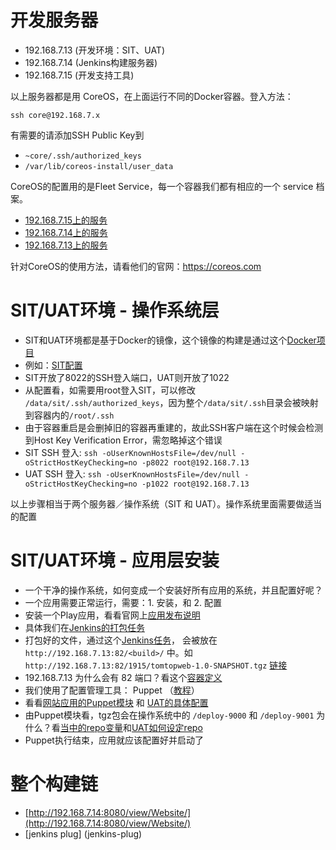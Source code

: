 开发服务器
=========
* 192.168.7.13 (开发环境：SIT、UAT)
* 192.168.7.14 (Jenkins构建服务器)
* 192.168.7.15 (开发支持工具)

以上服务器都是用 CoreOS，在上面运行不同的Docker容器。登入方法：

    ssh core@192.168.7.x

有需要的请添加SSH Public Key到 
* `~core/.ssh/authorized_keys`
* `/var/lib/coreos-install/user_data`

CoreOS的配置用的是Fleet Service，每一个容器我们都有相应的一个 service 档案。
* [192.168.7.15上的服务](http://192.168.7.15:10080/devsupport/coreos-dev-infra/tree/master/services/devroot)
* [192.168.7.14上的服务](http://192.168.7.15:10080/devsupport/coreos-dev-infra/tree/master/services/build)
* [192.168.7.13上的服务](http://192.168.7.15:10080/tomtopwebsite/tomtopwebsite-fleet-units/tree/master)

针对CoreOS的使用方法，请看他们的官网：https://coreos.com


SIT/UAT环境 - 操作系统层
======================
* SIT和UAT环境都是基于Docker的镜像，这个镜像的构建是通过这个[Docker项目](http://192.168.7.15:10080/tomtopwebsite/uat-container)
* 例如：[SIT配置](http://192.168.7.15:10080/tomtopwebsite/tomtopwebsite-fleet-units/blob/master/tomtopwebsite-sit.service)
* SIT开放了8022的SSH登入端口，UAT则开放了1022
* 从配置看，如需要用root登入SIT，可以修改 `/data/sit/.ssh/authorized_keys`，因为整个`/data/sit/.ssh`目录会被映射到容器内的`/root/.ssh`
* 由于容器重启是会删掉旧的容器再重建的，故此SSH客户端在这个时候会检测到Host Key Verification Error，需忽略掉这个错误
* SIT SSH 登入: `ssh -oUserKnownHostsFile=/dev/null -oStrictHostKeyChecking=no -p8022 root@192.168.7.13`
* UAT SSH 登入: `ssh -oUserKnownHostsFile=/dev/null -oStrictHostKeyChecking=no -p1022 root@192.168.7.13`

以上步骤相当于两个服务器／操作系统（SIT 和 UAT）。操作系统里面需要做适当的配置

SIT/UAT环境 - 应用层安装
======================
* 一个干净的操作系统，如何变成一个安装好所有应用的系统，并且配置好呢？
* 一个应用需要正常运行，需要：1. 安装，和 2. 配置
* 安装一个Play应用，看看官网上[应用发布说明](https://www.playframework.com/documentation/2.3.x/ProductionDist)
* 具体我们在[Jenkins的打包任务](http://192.168.7.14:8080/job/TomtopWeb-Build/)
* 打包好的文件，通过这个[Jenkins任务](http://192.168.7.14:8080/job/TomtopWeb-Distribute/)，
  会被放在 `http://192.168.7.13:82/<build>/` 中。如 `http://192.168.7.13:82/1915/tomtopweb-1.0-SNAPSHOT.tgz` [链接](http://192.168.7.13:82/1915/tomtopweb-1.0-SNAPSHOT.tgz)
* 192.168.7.13 为什么会有 82 端口？看这个[容器定义](http://192.168.7.15:10080/tomtopwebsite/tomtopwebsite-fleet-units/blob/master/distribution.service)
* 我们使用了配置管理工具： Puppet （[教程](http://www.example42.com/tutorials/PuppetTutorial/#slide-0)）
* 看看[网站应用的Puppet模块](http://192.168.7.15:10080/tomtopwebsite/provisioning/tree/master/modules/tomtopweb) 和 [UAT的具体配置](http://192.168.7.15:10080/tomtopwebsite/uat-puppet/blob/master/manifests/default.pp)
* 由Puppet模块看，tgz包会在操作系统中的 `/deploy-9000` 和 `/deploy-9001` 为什么？看[当中的repo变量](http://192.168.7.15:10080/tomtopwebsite/provisioning/blob/master/modules/tomtopweb/manifests/instance.pp)和[UAT如何设定repo](http://192.168.7.15:10080/tomtopwebsite/uat-puppet/blob/master/manifests/default.pp)
* Puppet执行结束，应用就应该配置好并启动了

整个构建链
=========
* [http://192.168.7.14:8080/view/Website/](http://192.168.7.14:8080/view/Website/)
* [jenkins plug] (jenkins-plug)
